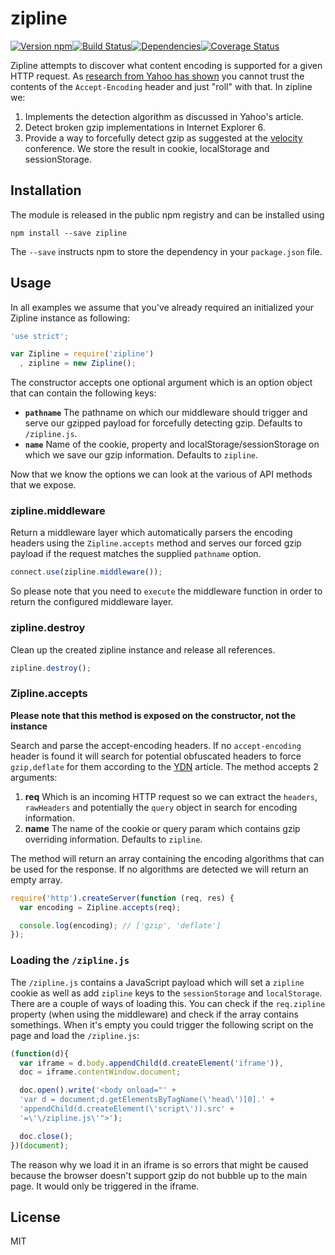 # zipline

[![Version npm][version]](http://browsenpm.org/package/zipline)[![Build Status][build]](https://travis-ci.org/bigpipe/zipline)[![Dependencies][david]](https://david-dm.org/bigpipe/zipline)[![Coverage Status][cover]](https://coveralls.io/r/bigpipe/zipline?branch=master)

[from]: https://img.shields.io/badge/from-bigpipe.io-9d8dff.svg?style=flat-square
[version]: http://img.shields.io/npm/v/zipline.svg?style=flat-square
[build]: http://img.shields.io/travis/bigpipe/zipline/master.svg?style=flat-square
[david]: https://img.shields.io/david/bigpipe/zipline.svg?style=flat-square
[cover]: http://img.shields.io/coveralls/bigpipe/zipline/master.svg?style=flat-square

Zipline attempts to discover what content encoding is supported for a given HTTP
request. As [research from Yahoo has shown][ydn] you cannot trust the contents
of the `Accept-Encoding` header and just "roll" with that. In zipline we:

1. Implements the detection algorithm as discussed in Yahoo's article.
2. Detect broken gzip implementations in Internet Explorer 6.
3. Provide a way to forcefully detect gzip as suggested at the
   [velocity][velocity] conference. We store the result in cookie, localStorage
   and sessionStorage.

## Installation

The module is released in the public npm registry and can be installed using

```
npm install --save zipline
```

The `--save` instructs npm to store the dependency in your `package.json` file.

## Usage

In all examples we assume that you've already required an initialized your
Zipline instance as following:

```js
'use strict';

var Zipline = require('zipline')
  , zipline = new Zipline();
```

The constructor accepts one optional argument which is an option object that can
contain the following keys:

- **`pathname`** The pathname on which our middleware should trigger and serve
  our gzipped payload for forcefully detecting gzip. Defaults to `/zipline.js`.
- **`name`** Name of the cookie, property and localStorage/sessionStorage on
  which we save our gzip information. Defaults to `zipline`.

Now that we know the options we can look at the various of API methods that we
expose.

### zipline.middleware

Return a middleware layer which automatically parsers the encoding headers using
the `Zipline.accepts` method and serves our forced gzip payload if the request
matches the supplied `pathname` option.

```js
connect.use(zipline.middleware());
```

So please note that you need to `execute` the middleware function in order to
return the configured middleware layer.

### zipline.destroy

Clean up the created zipline instance and release all references.

```js
zipline.destroy();
```

### Zipline.accepts

**Please note that this method is exposed on the constructor, not the instance**

Search and parse the accept-encoding headers. If no `accept-encoding` header is
found it will search for potential obfuscated headers to force `gzip,deflate`
for them according to the [YDN][ydn] article. The method accepts 2 arguments:

1. **req** Which is an incoming HTTP request so we can extract the `headers`,
   `rawHeaders` and potentially the `query` object in search for encoding
   information.
2. **name** The name of the cookie or query param which contains gzip overriding
   information. Defaults to `zipline`.

The method will return an array containing the encoding algorithms that can be
used for the response. If no algorithms are detected we will return an empty
array.

```js
require('http').createServer(function (req, res) {
  var encoding = Zipline.accepts(req);

  console.log(encoding); // ['gzip', 'deflate']
});
```

### Loading the `/zipline.js`

The `/zipline.js` contains a JavaScript payload which will set a `zipline`
cookie as well as add `zipline` keys to the `sessionStorage` and `localStorage`.
There are a couple of ways of loading this. You can check if the `req.zipline`
property (when using the middleware) and check if the array contains somethings.
When it's empty you could trigger the following script on the page and load the
`/zipline.js`:

```js
(function(d){
  var iframe = d.body.appendChild(d.createElement('iframe')),
  doc = iframe.contentWindow.document;

  doc.open().write('<body onload="' +
  'var d = document;d.getElementsByTagName(\'head\')[0].' +
  'appendChild(d.createElement(\'script\')).src' +
  '=\'\/zipline.js\'">');

  doc.close();
})(document);
```

The reason why we load it in an iframe is so errors that might be caused because
the browser doesn't support gzip do not bubble up to the main page. It would
only be triggered in the iframe.

## License

MIT

[ydn]: http://developer.yahoo.com/blogs/ydn/posts/2010/12/pushing-beyond-gzipping
[velocity]: http://velocityconf.com/velocity2010/public/schedule/detail/14334
